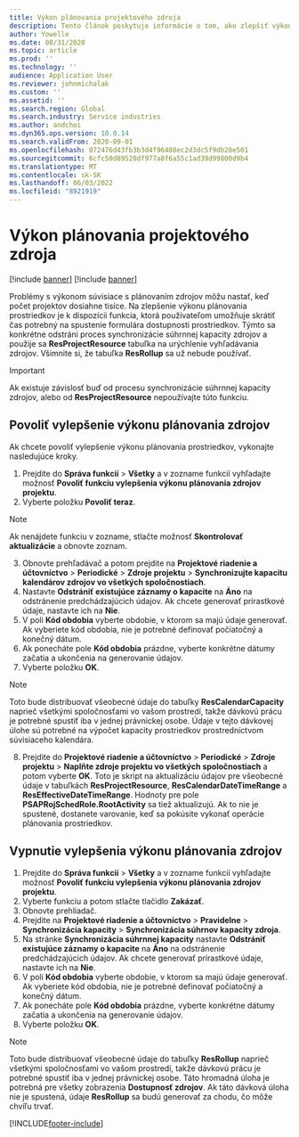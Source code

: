 ```yaml
---
title: Výkon plánovania projektového zdroja
description: Tento článok poskytuje informácie o tom, ako zlepšiť výkon plánovania zdrojov pre veľký počet projektov.
author: Yowelle
ms.date: 08/31/2020
ms.topic: article
ms.prod: ''
ms.technology: ''
audience: Application User
ms.reviewer: johnmichalak
ms.custom: ''
ms.assetid: ''
ms.search.region: Global
ms.search.industry: Service industries
ms.author: andchoi
ms.dyn365.ops.version: 10.0.14
ms.search.validFrom: 2020-09-01
ms.openlocfilehash: 072476d43fb3b3d4f96480ec2d3dc5f9db28e501
ms.sourcegitcommit: 6cfc50d89528df977a8f6a55c1ad39d99800d9b4
ms.translationtype: MT
ms.contentlocale: sk-SK
ms.lasthandoff: 06/03/2022
ms.locfileid: "8921919"
---
```

# <a name="project-resource-scheduling-performance"></a>Výkon plánovania projektového zdroja

[!include [banner](../includes/banner.md)]
[!include [banner](../includes/preview-banner.md)]


Problémy s výkonom súvisiace s plánovaním zdrojov môžu nastať, keď počet projektov dosiahne tisíce. Na zlepšenie výkonu plánovania prostriedkov je k dispozícii funkcia, ktorá používateľom umožňuje skrátiť čas potrebný na spustenie formulára dostupnosti prostriedkov. Týmto sa konkrétne odstráni proces synchronizácie súhrnnej kapacity zdrojov a použije sa **ResProjectResource** tabuľka na urýchlenie vyhľadávania zdrojov. Všimnite si, že tabuľka **ResRollup** sa už nebude používať.

> [!IMPORTANT]
> Ak existuje závislosť buď od procesu synchronizácie súhrnnej kapacity zdrojov, alebo od **ResProjectResource** nepoužívajte túto funkciu.

## <a name="enable-resource-scheduling-performance-enhancement"></a>Povoliť vylepšenie výkonu plánovania zdrojov
Ak chcete povoliť vylepšenie výkonu plánovania prostriedkov, vykonajte nasledujúce kroky.

1. Prejdite do **Správa funkcií** > **Všetky** a v zozname funkcií vyhľadajte možnosť **Povoliť funkciu vylepšenia výkonu plánovania zdrojov projektu**.
2. Vyberte položku **Povoliť teraz**.

> [!NOTE]
> Ak nenájdete funkciu v zozname, stlačte možnosť **Skontrolovať aktualizácie** a obnovte zoznam.

3. Obnovte prehľadávač a potom prejdite na **Projektové riadenie a účtovníctvo** > **Periodické** > **Zdroje projektu** > **Synchronizujte kapacitu kalendárov zdrojov vo všetkých spoločnostiach**.
4. Nastavte **Odstrániť existujúce záznamy o kapacite** na **Áno** na odstránenie predchádzajúcich údajov. Ak chcete generovať prírastkové údaje, nastavte ich na **Nie**.
5. V poli **Kód obdobia** vyberte obdobie, v ktorom sa majú údaje generovať. Ak vyberiete kód obdobia, nie je potrebné definovať počiatočný a konečný dátum.
6. Ak ponecháte pole **Kód obdobia** prázdne, vyberte konkrétne dátumy začatia a ukončenia na generovanie údajov.
7. Vyberte položku **OK**.

 > [!NOTE]
 > Toto bude distribuovať všeobecné údaje do tabuľky **ResCalendarCapacity** naprieč všetkými spoločnosťami vo vašom prostredí, takže dávkovú prácu je potrebné spustiť iba v jednej právnickej osobe. Údaje v tejto dávkovej úlohe sú potrebné na výpočet kapacity prostriedkov prostredníctvom súvisiaceho kalendára.

8. Prejdite do **Projektové riadenie a účtovníctvo** > **Periodické** > **Zdroje projektu** > **Naplňte zdroje projektu vo všetkých spoločnostiach** a potom vyberte **OK**. Toto je skript na aktualizáciu údajov pre všeobecné údaje v tabuľkách **ResProjectResource**, **ResCalendarDateTimeRange** a **ResEffectiveDateTimeRange**. Hodnoty pre pole **PSAPRojSchedRole.RootActivity** sa tiež aktualizujú. Ak to nie je spustené, dostanete varovanie, keď sa pokúsite vykonať operácie plánovania prostriedkov.
 
## <a name="turn-off-resource-scheduling-performance-enhancement"></a>Vypnutie vylepšenia výkonu plánovania zdrojov

1. Prejdite do **Správa funkcií** > **Všetky** a v zozname funkcií vyhľadajte možnosť **Povoliť funkciu vylepšenia výkonu plánovania zdrojov projektu**.
2. Vyberte funkciu a potom stlačte tlačidlo **Zakázať**.
3. Obnovte prehliadač.
4. Prejdite na **Projektové riadenie a účtovníctvo** > **Pravidelne** > **Synchronizácia kapacity** > **Synchronizácia súhrnov kapacity zdroja**.
5. Na stránke **Synchronizácia súhrnnej kapacity** nastavte **Odstrániť existujúce záznamy o kapacite** na **Áno** na odstránenie predchádzajúcich údajov. Ak chcete generovať prírastkové údaje, nastavte ich na **Nie**.
6. V poli **Kód obdobia** vyberte obdobie, v ktorom sa majú údaje generovať. Ak vyberiete kód obdobia, nie je potrebné definovať počiatočný a konečný dátum.
7. Ak ponecháte pole **Kód obdobia** prázdne, vyberte konkrétne dátumy začatia a ukončenia na generovanie údajov.
8. Vyberte položku **OK**.

> [!NOTE]
> Toto bude distribuovať všeobecné údaje do tabuľky **ResRollup** naprieč všetkými spoločnosťami vo vašom prostredí, takže dávkovú prácu je potrebné spustiť iba v jednej právnickej osobe. Táto hromadná úloha je potrebná pre všetky zobrazenia **Dostupnosť zdrojov**. Ak táto dávková úloha nie je spustená, údaje **ResRollup** sa budú generovať za chodu, čo môže chvíľu trvať.


[!INCLUDE[footer-include](../includes/footer-banner.md)]